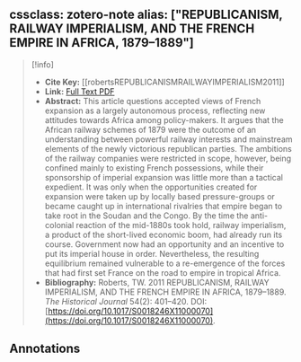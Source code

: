 
cssclass: zotero-note
alias: ["REPUBLICANISM, RAILWAY IMPERIALISM, AND THE FRENCH EMPIRE IN AFRICA, 1879–1889"]
---

> [!info]
> - **Cite Key:** [[robertsREPUBLICANISMRAILWAYIMPERIALISM2011]]
> - **Link:** [Full Text PDF](file:///Users/kennedyelson/Zotero/storage/JS3FUZB8/Roberts%20-%202011%20-%20REPUBLICANISM,%20RAILWAY%20IMPERIALISM,%20AND%20THE%20FRENCH.pdf)
> - **Abstract:** This article questions accepted views of French expansion as a largely autonomous process, reflecting new attitudes towards Africa among policy-makers. It argues that the African railway schemes of 1879 were the outcome of an understanding between powerful railway interests and mainstream elements of the newly victorious republican parties. The ambitions of the railway companies were restricted in scope, however, being confined mainly to existing French possessions, while their sponsorship of imperial expansion was little more than a tactical expedient. It was only when the opportunities created for expansion were taken up by locally based pressure-groups or became caught up in international rivalries that empire began to take root in the Soudan and the Congo. By the time the anti-colonial reaction of the mid-1880s took hold, railway imperialism, a product of the short-lived economic boom, had already run its course. Government now had an opportunity and an incentive to put its imperial house in order. Nevertheless, the resulting equilibrium remained vulnerable to a re-emergence of the forces that had first set France on the road to empire in tropical Africa.
> - **Bibliography:** Roberts, TW. 2011 REPUBLICANISM, RAILWAY IMPERIALISM, AND THE FRENCH EMPIRE IN AFRICA, 1879–1889. _The Historical Journal_ 54(2): 401–420. DOI: [https://doi.org/10.1017/S0018246X11000070](https://doi.org/10.1017/S0018246X11000070).

## Annotations

